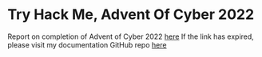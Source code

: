# Try Hack Me, Advent Of Cyber 2022
Report on completion of Advent of Cyber 2022 [here](https://axyut.notion.site/advent-of-cyber-2022-50ad2b8652d94f65974dcecdcb1b5c96?pvs=4)
If the link has expired, please visit my documentation GitHub repo [here](https://github.com/axyut/writeups/tree/master/tryHackMe/adventOfCyber2022)

